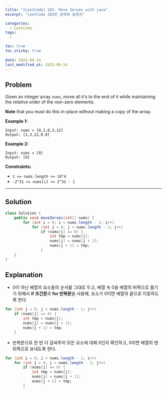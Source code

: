 ```yaml
---
title: "[LeetCode] 283. Move Zeroes with java"
excerpt: "LeetCode 283번 문제와 솔루션"

categories:
  - LeetCode
tags:
  - 

toc: true
toc_sticky: true
 
date: 2022-09-14
last_modified_at: 2022-09-14
---
```

## **Problem**
Given an integer array `nums`, move all `0`'s to the end of it while maintaining the relative order of the non-zero elements.

**Note** that you must do this in-place without making a copy of the array.


**Example 1:**
```
Input: nums = [0,1,0,3,12]
Output: [1,3,12,0,0]
```
**Example 2:**
```
Input: nums = [0]
Output: [0]
```

**Constraints:**
- `1 <= nums.length <= 10^4`
- `-2^31 <= nums[i] <= 2^31 - 1`

---
## **Solution**
```java
class Solution {
    public void moveZeroes(int[] nums) {
        for (int i = 0; i < nums.length - 1; i++)
            for (int j = 0; j < nums.length - 1; j++)
                if (nums[j] == 0) {
                    int tmp = nums[j];
                    nums[j] = nums[j + 1];
                    nums[j + 1] = tmp;
                }
    }
}
```
## **Explanation**
- 0이 아닌 배열의 요소들의 순서를 그대로 두고, 배열 속 0을 배열의 뒤쪽으로 옮기기 위해서 **if 조건문**과 **for 반복문**을 사용해, 요소가 0이면 배열의 끝으로 이동하도록 한다.
```java
for (int j = 0; j < nums.length - 1; j++)
    if (nums[j] == 0) {
        int tmp = nums[j];
        nums[j] = nums[j + 1];
        nums[j + 1] = tmp;
    }
```
- 반복문으로 한 번 더 감싸주어 모든 요소에 대해 0인지 확인하고, 0이면 배열의 맨 뒤쪽으로 보내도록 한다.
```java
for (int i = 0; i < nums.length - 1; i++)
    for (int j = 0; j < nums.length - 1; j++)
        if (nums[j] == 0) {
            int tmp = nums[j];
            nums[j] = nums[j + 1];
            nums[j + 1] = tmp;
        }
```